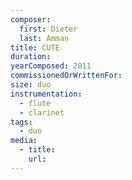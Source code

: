 ```yaml
---
composer:
  first: Dieter
  last: Amman
title: CUTE
duration:
yearComposed: 2011
commissionedOrWrittenFor:
size: duo
instrumentation:
  - flute
  - clarinet
tags:
  - duo
media:
  - title:
    url: 
---
```

